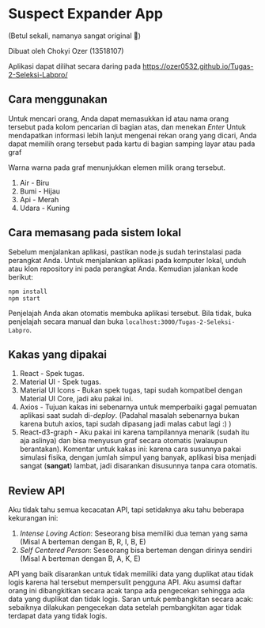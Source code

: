 # Suspect Expander App
(Betul sekali, namanya sangat original 🙂)

Dibuat oleh Chokyi Ozer (13518107)

Aplikasi dapat dilihat secara daring pada https://ozer0532.github.io/Tugas-2-Seleksi-Labpro/

## Cara menggunakan
Untuk mencari orang, Anda dapat memasukkan id atau nama orang tersebut pada kolom pencarian di bagian atas, dan menekan *Enter*
Untuk mendapatkan informasi lebih lanjut mengenai rekan orang yang dicari, Anda dapat memilih orang tersebut pada kartu di bagian samping layar atau pada graf

Warna warna pada graf menunjukkan elemen milik orang tersebut.
1. Air - Biru
2. Bumi - Hijau
3. Api - Merah
4. Udara - Kuning

## Cara memasang pada sistem lokal
Sebelum menjalankan aplikasi, pastikan node.js sudah terinstalasi pada perangkat Anda.
Untuk menjalankan aplikasi pada komputer lokal, unduh atau klon repository ini pada perangkat Anda.
Kemudian jalankan kode berikut:
```
npm install
npm start
```
Penjelajah Anda akan otomatis membuka aplikasi tersebut. Bila tidak, buka penjelajah secara manual dan buka `localhost:3000/Tugas-2-Seleksi-Labpro`.

## Kakas yang dipakai
1. React - Spek tugas.
2. Material UI - Spek tugas.
3. Material UI Icons - Bukan spek tugas, tapi sudah kompatibel dengan Material UI Core, jadi aku pakai ini.
4. Axios - Tujuan kakas ini sebenarnya untuk memperbaiki gagal pemuatan aplikasi saat sudah di-*deploy*. (Padahal masalah sebenarnya bukan karena butuh axios, tapi sudah dipasang jadi malas cabut lagi :) )
5. React-d3-graph - Aku pakai ini karena tampilannya menarik (sudah itu aja aslinya) dan bisa menyusun graf secara otomatis (walaupun berantakan). Komentar untuk kakas ini: karena cara susunnya pakai simulasi fisika, dengan jumlah simpul yang banyak, aplikasi bisa menjadi sangat (**sangat**) lambat, jadi disarankan disusunnya tanpa cara otomatis.

## Review API
Aku tidak tahu semua kecacatan API, tapi setidaknya aku tahu beberapa kekurangan ini:
1. *Intense Loving Action*: Seseorang bisa memiliki dua teman yang sama (Misal A berteman dengan B, R, I, B, E)
2. *Self Centered Person*: Seseorang bisa berteman dengan dirinya sendiri (Misal A berteman dengan B, A, K, E)

API yang baik disarankan untuk tidak memiliki data yang duplikat atau tidak logis karena hal tersebut mempersulit pengguna API. Aku asumsi daftar orang ini dibangkitkan secara acak tanpa ada pengecekan sehingga ada data yang duplikat dan tidak logis. Saran untuk pembangkitan secara acak: sebaiknya dilakukan pengecekan data setelah pembangkitan agar tidak terdapat data yang tidak logis.
